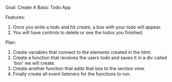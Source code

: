 Goal: Create A Basic Todo App

Features: 
1. Once you write a todo and hit create, a box with your todo will appear.
2. You will have controls to delete or see the todos you finished.

Plan: 
1. Create variables that connect to the elements created in the html.
2. Create a function that receives the users todo and saves it in a div called 'box' we will create.
3. Create another function that adds that box to the section view.
4. Finally create all event listeners for the functions to run.